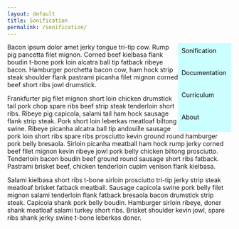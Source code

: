 ```yaml
---
layout: default
title: Sonification
permalink: /sonification/
---
```

<head>
<style>
body {
  margin: 0;
}
  nav {
    display: block;
    float: right;
    width: 120px;
  }
  ul {
    list-style-type: none;
    margin: 0;
    padding: 0;
    width: 120px;
    background-color: #ccffff;
  }
li a {
  display: block;
  color: #000;
  padding: 8px 8px 25px 8px;
  text-decoration: none;
}

li a:active {
  background-color: #ff0000;
  color: white;
}
li a:hover:not(.active) {
  background-color: #00b3b3;
  color: white;
}
</style>
</head>
<body>
  <nav>
    <ul>
      <li><a href="/sonification/"> Sonification </a></li>
      <li><a href="/documentation/"> Documentation </a></li>
      <li><a href="/curriculum/"> Curriculum </a></li>
      <li><a href="/about/"> About </a></li>
    </ul>
  </nav>

<div>
  <p>
    Bacon ipsum dolor amet jerky tongue tri-tip cow. Rump pig pancetta filet mignon. Corned beef kielbasa flank boudin t-bone pork loin alcatra ball tip fatback ribeye bacon. Hamburger porchetta bacon cow, ham hock strip steak shoulder flank pastrami picanha filet mignon corned beef short ribs jowl drumstick.
  </p><p>
    Frankfurter pig filet mignon short loin chicken drumstick tail pork chop spare ribs beef strip steak tenderloin short ribs. Ribeye pig capicola, salami tail ham hock sausage flank strip steak. Pork short loin leberkas meatloaf biltong swine. Ribeye picanha alcatra ball tip andouille sausage pork loin short ribs spare ribs prosciutto kevin ground round hamburger pork belly bresaola. Sirloin picanha meatball ham hock rump jerky corned beef filet mignon kevin ribeye jowl pork belly chicken biltong prosciutto. Tenderloin bacon boudin beef ground round sausage short ribs fatback. Pastrami brisket beef, chicken tenderloin cupim venison flank kielbasa.
  </p><p>
    Salami kielbasa short ribs t-bone sirloin prosciutto tri-tip jerky strip steak meatloaf brisket fatback meatball. Sausage capicola swine pork belly filet mignon salami tenderloin flank fatback bresaola bacon drumstick strip steak. Capicola shank pork belly boudin. Hamburger sirloin ribeye, doner shank meatloaf salami turkey short ribs. Brisket shoulder kevin jowl, spare ribs shank jerky swine t-bone leberkas doner.
</p>
</div>
  </body>
